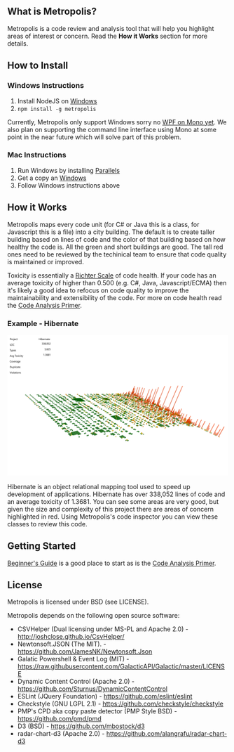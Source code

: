 ## What is Metropolis?

Metropolis is a code review and analysis tool that will help you highlight areas of interest or concern. Read the **How it Works** section for more details.

## How to Install

### Windows Instructions
1. Install NodeJS on [Windows](https://nodejs.org/dist/v6.1.0/node-v6.1.0-x64.msi)
1. `npm install -g metropolis` 

Currently, Metropolis only support Windows sorry no [WPF on Mono yet](http://www.mono-project.com/docs/gui/wpf/). 
We also plan on supporting the command line interface using Mono at some point in the near future which will solve part of this problem.

### Mac Instructions
1. Run Windows by installing [Parallels](http://www.parallels.com/ca/products/desktop/buy/?pd&new)
1. Get a copy an [Windows](http://www.microsoftstore.com/store/msca/en_CA/pdp/productID.320386900)
1. Follow Windows instructions above


## How it Works

Metropolis maps every code unit (for C# or Java this is a class, for Javascript this is a file) into a city building. The default is to create taller building based on lines of code and the color of that building based on how healthy the code is. All the green and short buildings are good. The tall red ones need to be reviewed by the techinical team to ensure that code quality is maintained or improved.

Toxicity is essentially a [Richter Scale](https://en.wikipedia.org/wiki/Richter_magnitude_scale) of code health. If your code has an average toxicity of higher than 0.500 (e.g. C#, Java, Javascript/ECMA) then it's likely a good idea to refocus on code quality to improve the maintainability and extensibility of the code. For more on code health read the [Code Analysis Primer](https://github.com/dahood/metropolis/wiki/Code-Analysis-Primer).

### Example - Hibernate
<p align="center"><img alt="Cityscape of Hibernate" src="https://raw.githubusercontent.com/dahood/metropolis/master/example-metropolis.png"/></p>

Hibernate is an object relational mapping tool used to speed up development of applications. Hibernate has over 338,052 lines of code and an average toxicity of 1.3681. You can see some areas are very good, but given the size and complexity of this project there are areas of concern highlighted in red. Using Metropolis's code inspector you can view these classes to review this code.

## Getting Started

[Beginner's Guide](https://github.com/dahood/metropolis/wiki/Beginner-Guide) is a good place to start as is the [Code Analysis Primer](https://github.com/dahood/metropolis/wiki/Code-Analysis-Primer).

## License

Metropolis is licensed under BSD (see LICENSE).

Metropolis depends on the following open source software:

* CSVHelper (Dual licensing under MS-PL and Apache 2.0) - http://joshclose.github.io/CsvHelper/
* Newtonsoft.JSON (The MIT). - https://github.com/JamesNK/Newtonsoft.Json
* Galatic Powershell & Event Log (MIT) - https://raw.githubusercontent.com/GalacticAPI/Galactic/master/LICENSE
* Dynamic Content Control (Apache 2.0) - https://github.com/Sturnus/DynamicContentControl 
* ESLint (JQuery Foundation) - https://github.com/eslint/eslint
* Checkstyle (GNU LGPL 2.1) - https://github.com/checkstyle/checkstyle
* PMP's CPD aka copy paste detector (PMP Style BSD) - https://github.com/pmd/pmd 
* D3 (BSD) - https://github.com/mbostock/d3
* radar-chart-d3 (Apache 2.0) - https://github.com/alangrafu/radar-chart-d3
